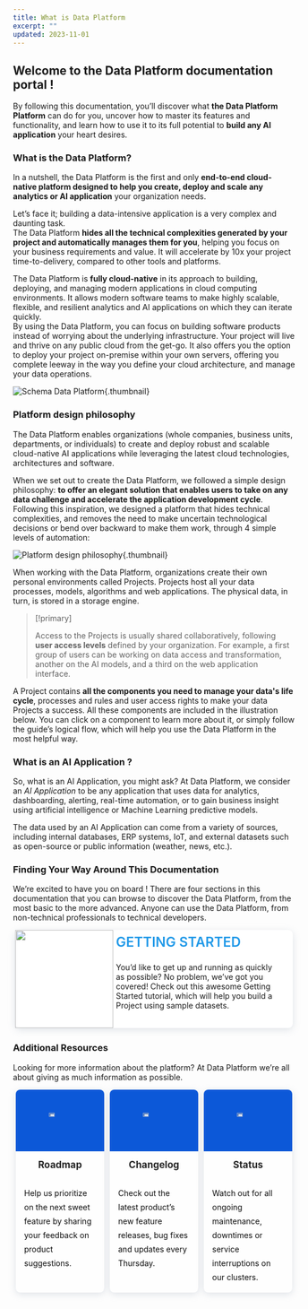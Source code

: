 ```yaml
---
title: What is Data Platform
excerpt: ""
updated: 2023-11-01
---
```


<style>

/*
.landing-link {
    opacity: 0.95;
    text-decoration: none;
    border-radius: 8px;
    background-color: #fff;
    box-shadow: 0 3px 13px 0 rgba(151, 167, 183, 0.3);
    min-height: 120px;
    display: flex;
    flex-direction: row;
    flex-wrap: nowrap;
    align-content: stretch;
    align-items: flex-start;
    margin: 15px 0;
    overflow:hidden;
    padding:10px;
}
.landing-link>img {
    border-radius:4px 0 0 4px;
    height:120px;
}
.landing-link>.text {
    flex: 1 1 auto;
    align-self: auto;
    padding-top:10px;
}
.landing-link>.text h2 {
    color: #0050D7;
    margin: 0;
    padding-left: 17px;
    padding-right: 17px;
    font-size: 20px;
}
.landing-link>.text p {
    margin: 4px 0 0;
    padding-left: 17px;
    padding-right: 17px;
    color:#000;
}
*/
.landing-blocks {
    display: flex;
    flex-wrap: wrap;
    flex-direction: row;
    margin:10px 5px !important;
}
.landing-blocks .landing-block {
    flex: 1;
    display: block;
    min-width: 150px;
    text-decoration: none;
    background-color: #fff;
    box-shadow: 0 3px 13px 0 rgba(151, 167, 183, 0.3);
    border-radius: 8px;
    opacity: 0.95;
    overflow: hidden;
    position:relative;
}
.landing-blocks .landing-block:nth-child(2) {
    margin:0 10px
}
.landing-blocks .landing-block .img {
    width: 100%;
    position: relative;
    background: #0050D7;
    height: 110px;
}
.landing-blocks .landing-block .img img {
    background:none !important;
    border:none !important;
    box-shadow:none !important;
    top: 50%;
    left: 50%;
    position: absolute;
    transform: translate(-50%, -50%);
}
.landing-blocks .landing-block h3 {
    margin-top: 12px;
    padding: 0 15px;
    font-size: 17px;
    font-weight: bold;
    line-height: 24px;
    text-align:center
}
.landing-blocks .landing-block p {
    padding: 9px 15px 15px;
    font-size: 14px;
    margin: 0;
    line-height: 25px;
    color:#000;
}
.landing-blocks .landing-block a {
    bottom:0;
    left:0;
    position:absolute;
    right:0;
    top:0;
}




.block-step {
   border-radius: 8px !important;
   background-color: #fff !important;
   box-shadow: 0 3px 13px 0 rgba(151, 167, 183, 0.3) !important;
   display:flex !important;
   margin: 10px 4px 25px !important;
   padding:0 20px 0 0 !important;
}
.block-step img {
    background:none !important;
    border:none !important;
    box-shadow:none !important;
    margin:0 5px 0 0 !important;
    transition:none !important;
    width:175px !important;
}
.block-step h2 {
   line-height:1 !important;
   margin:0 !important;
   padding:10px 0 !important;
}
.block-step h2 a {
   color: #2199e8 !important;
   font-size:24px !important;
   font-weight:600 !important;
   text-decoration:none !important;
}
.block-step p {
   /*margin: -30px 0 15px 0 !important;*/
}
</style>

## Welcome to the Data Platform documentation portal !

By following this documentation, you’ll discover what **the Data Platform Platform** can do for you, uncover how to master its features and functionality, and learn how to use it to its full potential to **build any AI application** your heart desires.

### What is the Data Platform?

In a nutshell, the Data Platform is the first and only **end-to-end cloud-native platform designed to help you create, deploy and scale any analytics or AI application** your organization needs.

Let’s face it; building a data-intensive application is a very complex and daunting task.  
The Data Platform **hides all the technical complexities generated by your project and automatically manages them for you**, helping you focus on your business requirements and value. It will accelerate by 10x your project time-to-delivery, compared to other tools and platforms.

The Data Platform is **fully cloud-native** in its approach to building, deploying, and managing modern applications in cloud computing environments. It allows modern software teams to make highly scalable, flexible, and resilient analytics and AI applications on which they can iterate quickly.  
By using the Data Platform, you can focus on building software products instead of worrying about the underlying infrastructure. Your project will live and thrive on any public cloud from the get-go. It also offers you the option to deploy your project on-premise within your own servers, offering you complete leeway in the way you define your cloud architecture, and manage your data operations.

![Schema Data Platform](images/schema_data_platform.png){.thumbnail}

### Platform design philosophy

The Data Platform enables organizations (whole companies, business units, departments, or individuals) to create and deploy robust and scalable cloud-native AI applications while leveraging the latest cloud technologies, architectures and software.

When we set out to create the Data Platform, we followed a simple design philosophy: **to offer an elegant solution that enables users to take on any data challenge and accelerate the application development cycle**. Following this inspiration, we designed a platform that hides technical complexities, and removes the need to make uncertain technological decisions or bend over backward to make them work, through 4 simple levels of automation:

![Platform design philosophy](images/philosophy.png){.thumbnail}

When working with the Data Platform, organizations create their own personal environments called Projects. Projects host all your data processes, models, algorithms and web applications. The physical data, in turn, is stored in a storage engine.

> [!primary]
>
>Access to the Projects is usually shared collaboratively, following **user access levels** defined by your organization. For example, a first group of users can be working on data access and transformation, another on the AI models, and a third on the web application interface.
>

A Project contains **all the components you need to manage your data's life cycle**, processes and rules and user access rights to make your data Projects a success. All these components are included in the illustration below. You can click on a component to learn more about it, or simply follow the guide’s logical flow, which will help you use the Data Platform in the most helpful way.

### What is an AI Application ?

So, what is an AI Application, you might ask? At Data Platform, we consider an *AI Application* to be any application that uses data for analytics, dashboarding, alerting, real-time automation, or to gain business insight using artificial intelligence or Machine Learning predictive models.

The data used by an AI Application can come from a variety of sources, including internal databases, ERP systems, IoT, and external datasets such as open-source or public information (weather, news, etc.).

### Finding Your Way Around This Documentation

We’re excited to have you on board ! There are four sections in this documentation that you can browse to discover the Data Platform, from the most basic to the more advanced. Anyone can use the Data Platform, from non-technical professionals to technical developers.


<div class="block-step">
   <img src="images/pict1.png" />
   <div>
      <h2><a href="/pages/public_cloud/data_platform/general/getting_started">GETTING STARTED</a></h2>
      <p>You’d like to get up and running as quickly as possible? No problem, we’ve got you covered! Check out this awesome Getting Started tutorial, which will help you build a Project using sample datasets.</p>
   </div>
</div>

<!--

<a class="landing-link" href="/pages/public_cloud/data_platform/general/getting_started">
   <img src="images/pict1.png" alt="Picto1">
   <div class="text">
      <h2>GETTING STARTED</h2>
      <p>You’d like to get up and running as quickly as possible? No problem, we’ve got you covered! Check out this awesome Getting Started tutorial, which will help you build a Project using sample datasets.</p>
   </div>
</a>

<a class="landing-link" href="/pages/public_cloud/data_platform/getting-further">
   <img src="images/pict2.png" alt="Picto2">
   <div class="text">
      <h2>GETTING FURTHER</h2>
      <p>You can't get enough of the Getting Started guide and want to see hands-on tutorials for more advanced use cases? Check out our Getting Further guide series!</p>
   </div>
</a>

<a class="landing-link" href="/pages/public_cloud/data_platform/product">
   <img src="images/pict3.png" alt="Picto3">
   <div class="text">
      <h2>PLATFORM DOCUMENTATION</h2>
      <p>Starting out with Data Platform? Still unsure of what’s called what and figuring out how every feature works? This is for you.</p>
   </div>
</a>

<a class="landing-link" href="/pages/public_cloud/data_platform/technical">
   <img src="images/pict4.png" alt="Picto4">
   <div class="text">
      <h2>DEVELOPER DOCUMENTATION</h2>
      <p>You’re an advanced user and are exploring what’s under the hood, check out our component’s API Reference and SDK functions.</p>
   </div>
</a>

-->

### Additional Resources

Looking for more information about the platform? At Data Platform we’re all about giving as much information as possible.

<div class="landing-blocks">
    <div class="landing-block">
        <div class="img"><img src="images/roadmap.png" alt="roadmap" width="25%"></div>
        <h3>Roadmap</h3>
        <p>Help us prioritize on the next sweet feature by sharing your feedback on product suggestions.</p>
        <a href="https://hq-fp.dataintegration.ovh.net/#/features"></a>
    </div>
    <div class="landing-block">
        <div class="img"><img src="images/changelog.png" alt="changelog" width="25%"></div>
        <h3>Changelog</h3>
        <p>Check out the latest product’s new feature releases, bug fixes and updates every Thursday.</p>
        <a href="https://github.com/orgs/ovh/projects/16/views/6?sliceBy%5Bvalue%5D=Data+Platform"></a>
    </div>
    <div class="landing-block">
        <div class="img"><img src="images/status.png" alt="status" width="25%"></div>
        <h3>Status</h3>
        <p>Watch out for all ongoing maintenance, downtimes or service interruptions on our clusters.</p>
        <a href="https://public-cloud.status-ovhcloud.com/"></a>
    </div>
</div>
